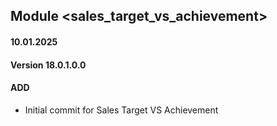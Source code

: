 ## Module <sales_target_vs_achievement>

#### 10.01.2025
#### Version 18.0.1.0.0
#### ADD

- Initial commit for Sales Target VS Achievement
